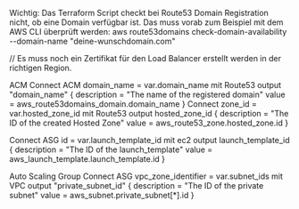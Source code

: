 Wichtig: Das Terraform Script checkt bei Route53 Domain Registration nicht, ob eine Domain verfügbar ist. Das muss vorab zum Beispiel mit dem AWS CLI überprüft werden:
        aws route53domains check-domain-availability --domain-name "deine-wunschdomain.com"



// Es muss noch ein Zertifikat für den Load Balancer erstellt werden in der richtigen Region.

ACM
Connect ACM domain_name = var.domain_name mit Route53
output "domain_name" {
    description = "The name of the registered domain"
    value = aws_route53domains_domain.domain_name
}
Connect zone_id = var.hosted_zone_id mit Route53
output hosted_zone_id {
    description = "The ID of the created Hosted Zone"
    value = aws_route53_zone.hosted_zone.id
}

Connect ASG id = var.launch_template_id mit ec2
output launch_template_id {
    description = "The ID of the launch_template"
    value = aws_launch_template.launch_template.id
}

Auto Scaling Group
Connect ASG vpc_zone_identifier = var.subnet_ids mit VPC 
output "private_subnet_id" {
  description = "The ID of the private subnet"
  value = aws_subnet.private_subnet[*].id
}


